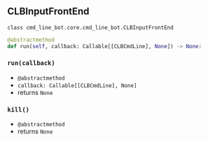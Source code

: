 ## CLBInputFrontEnd
`class cmd_line_bot.core.cmd_line_bot.CLBInputFrontEnd`

```python
@abstractmethod
def run(self, callback: Callable[[CLBCmdLine], None]) -> None:
```

### `run(callback)`

- `@abstractmethod`
- `callback: Callable[[CLBCmdLine], None]`
- returns `None`

### `kill()`

- `@abstractmethod`
- returns `None`

